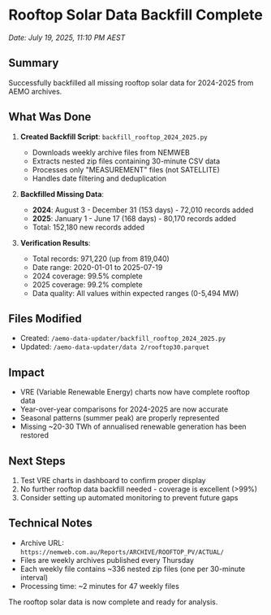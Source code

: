 # Rooftop Solar Data Backfill Complete

*Date: July 19, 2025, 11:10 PM AEST*

## Summary

Successfully backfilled all missing rooftop solar data for 2024-2025 from AEMO archives.

## What Was Done

1. **Created Backfill Script**: `backfill_rooftop_2024_2025.py`
   - Downloads weekly archive files from NEMWEB
   - Extracts nested zip files containing 30-minute CSV data
   - Processes only "MEASUREMENT" files (not SATELLITE)
   - Handles date filtering and deduplication

2. **Backfilled Missing Data**:
   - **2024**: August 3 - December 31 (153 days) - 72,010 records added
   - **2025**: January 1 - June 17 (168 days) - 80,170 records added
   - Total: 152,180 new records added

3. **Verification Results**:
   - Total records: 971,220 (up from 819,040)
   - Date range: 2020-01-01 to 2025-07-19
   - 2024 coverage: 99.5% complete
   - 2025 coverage: 99.2% complete
   - Data quality: All values within expected ranges (0-5,494 MW)

## Files Modified

- Created: `/aemo-data-updater/backfill_rooftop_2024_2025.py`
- Updated: `/aemo-data-updater/data 2/rooftop30.parquet`

## Impact

- VRE (Variable Renewable Energy) charts now have complete rooftop data
- Year-over-year comparisons for 2024-2025 are now accurate
- Seasonal patterns (summer peak) are properly represented
- Missing ~20-30 TWh of annualised renewable generation has been restored

## Next Steps

1. Test VRE charts in dashboard to confirm proper display
2. No further rooftop data backfill needed - coverage is excellent (>99%)
3. Consider setting up automated monitoring to prevent future gaps

## Technical Notes

- Archive URL: `https://nemweb.com.au/Reports/ARCHIVE/ROOFTOP_PV/ACTUAL/`
- Files are weekly archives published every Thursday
- Each weekly file contains ~336 nested zip files (one per 30-minute interval)
- Processing time: ~2 minutes for 47 weekly files

The rooftop solar data is now complete and ready for analysis.
